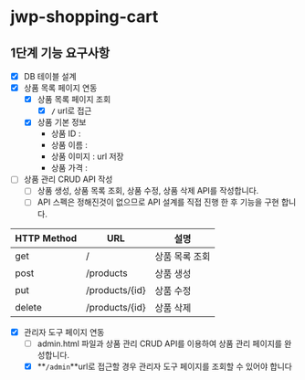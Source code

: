 # jwp-shopping-cart

## 1단계 기능 요구사항

- [x] DB 테이블 설계
- [x]  상품 목록 페이지 연동
    - [x]  상품 목록 페이지 조회
        - [x]  **`/`** url로 접근
    - [x]  상품 기본 정보
        - 상품 ID :
        - 상품 이름 :
        - 상품 이미지 : url 저장
        - 상품 가격 :
- [ ]  상품 관리 CRUD API 작성
    - [ ]  상품 생성, 상품 목록 조회, 상품 수정, 상품 삭제 API를 작성합니다.
    - [ ]  API 스펙은 정해진것이 없으므로 API 설계를 직접 진행 한 후 기능을 구현 합니다.

| HTTP Method | URL            | 설명       |
|-------------|----------------|----------|
| get         | /              | 상품 목록 조회 |
| post        | /products      | 상품 생성    |
| put         | /products/{id} | 상품 수정    |
| delete      | /products/{id} | 상품 삭제    |

- [x]  관리자 도구 페이지 연동
    - [ ]  admin.html 파일과 상품 관리 CRUD API를 이용하여 상품 관리 페이지를 완성합니다.
    - [x]  **`/admin`**url로 접근할 경우 관리자 도구 페이지를 조회할 수 있어야 합니다

###    
